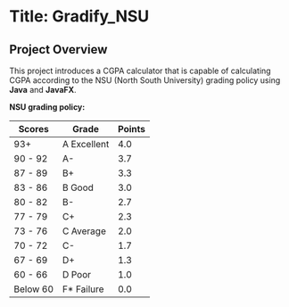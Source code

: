 # Title: Gradify_NSU
## Project Overview
This project introduces a CGPA calculator that is capable of calculating CGPA according to the NSU (North South University) grading policy using **Java** and **JavaFX**.

**NSU grading policy:** 

| Scores | Grade | Points |
| --- | --- | --- |
| 93+ | A Excellent | 4.0 |
| 90 - 92 | A- | 3.7 |
| 87 - 89 | B+ | 3.3 |
| 83 - 86 | B Good | 3.0 |
| 80 - 82 | B- | 2.7 |
| 77 - 79 | C+ | 2.3 |
| 73 - 76 | C Average | 2.0 |
| 70 - 72 | C- | 1.7 |
| 67 - 69 | D+ | 1.3 |
| 60 - 66 | D Poor | 1.0 |
| Below 60 | F* Failure | 0.0 |
